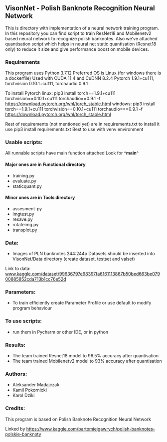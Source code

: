 ## VisonNet - Polish Banknote Recognition Neural Network
This is directory with implementation of a neural network training program.
In this repository you can find script to train ResNet18 and Mobilenetv2
based neural network to recognize polish banknotes. 
Also we've attached quantisation script which helps in neural net static quantisation (Resnet18 only)
to reduce it size and give performance boost on mobile devices.

### Requirements
This program uses Python 3.7.12
Preferred OS is Linux (for windows there is a dockerfile)
Used with CUDA 11.4 and CuDNN 8.2.4
Pytorch 1.9.1+cu111, torchvision 0.10.1+cu111, torchaudio 0.9.1

To install Pytorch
linux:
pip3 install torch==1.9.1+cu111 torchvision==0.10.1+cu111 torchaudio==0.9.1 -f https://download.pytorch.org/whl/torch_stable.html
windows:
pip3 install torch==1.9.1+cu111 torchvision==0.10.1+cu111 torchaudio===0.9.1 -f https://download.pytorch.org/whl/torch_stable.html

Rest of requirements (not mentioned yet) are in requirements.txt to install it use
pip3 install requirements.txt
Best to use with venv environment

### Usable scripts:

All runnable scripts have main function attached 
Look for ^__main__^

#### Major ones are in Functional directory
- training.py
- evaluate.py
- staticquant.py

#### Minor ones are in Tools directory
- assesment-py
- imgtest.py
- resave.py
- rotateimg.py
- transplot.py

### Data:
- Images of PLN banknotes 244:244p
Datasets should be inserted into 
VisonNet/Data directory
(create dataset, testset and valset)

Link to data:
www.kaggle.com/dataset/99636797e98397fa6161113867b50bed663be07900885852cda713b1cc76e52d


### Parameters:
- To train efficiently create Parameter Profile or use default
to modify program behaviour

### To use scripts:
- run them in Pycharm or other IDE, or in python 

### Results:
- The team trained Resnet18 model to 96.5% accuracy after quantisation
- The team trained Mobilenetv2 model to 93% accuracy after quantisation

### Authors:
- Aleksander Madajczak
- Kamil Pokornicki
- Karol Dziki


### Credits:
This program is based on Polish Banknote Recognition Neural Network

Linked by https://www.kaggle.com/bartomiejgawrych/polish-banknotes-polskie-banknoty
